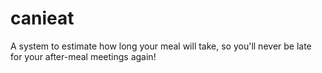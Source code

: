 # canieat
A system to estimate how long your meal will take, so you'll never be late for your after-meal meetings again!
